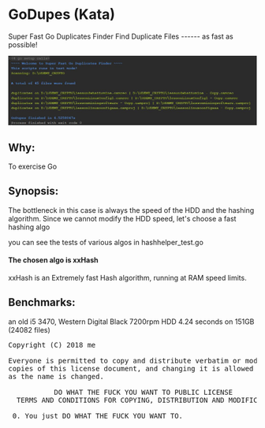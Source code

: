 # GoDupes (Kata)
Super Fast Go Duplicates Finder
Find Duplicate Files ------ as fast as possible!

<img src="https://raw.githubusercontent.com/AndreiD/GoDupes/master/assets/screenshot1.JPG" alt="godupes" />

## Why:
To exercise Go

## Synopsis:
The bottleneck in this case is always the speed of the HDD and the hashing algorithm.
Since we cannot modify the HDD speed, let's choose a fast hashing algo

you can see the tests of various algos in hashhelper_test.go

#### The chosen algo is <strong>xxHash</strong>
xxHash is an Extremely fast Hash algorithm, running at RAM speed limits.

## Benchmarks:

an old i5 3470, Western Digital Black 7200rpm HDD
4.24 seconds on 151GB (24082 files)


<pre>
Copyright (C) 2018 me

Everyone is permitted to copy and distribute verbatim or modified
copies of this license document, and changing it is allowed as long
as the name is changed.

           DO WHAT THE FUCK YOU WANT TO PUBLIC LICENSE
  TERMS AND CONDITIONS FOR COPYING, DISTRIBUTION AND MODIFICATION

 0. You just DO WHAT THE FUCK YOU WANT TO.

</pre>